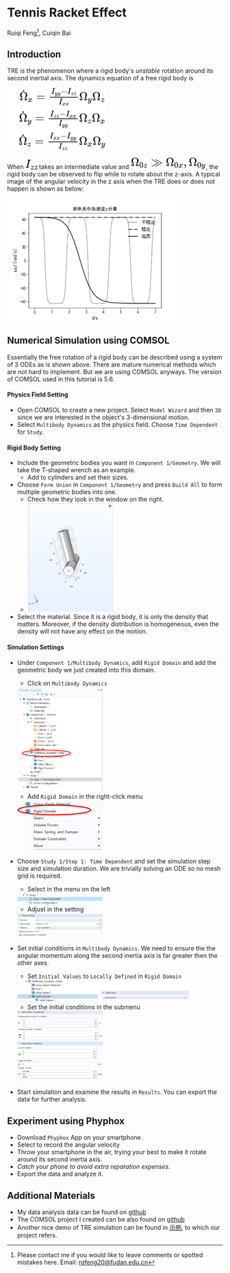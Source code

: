 # Tennis Racket Effect
Ruiqi Feng[^1], Cuiqin Bai

## Introduction
TRE is the phenomenon where a rigid body's *unstable* rotation around its second inertial axis. The dynamics equation of a free rigid body is

<!-- $\begin{matrix}&{\dot{\mathrm{\Omega}}}_x=\frac{I_{yy}-I_{zz}}{I_{xx}}\mathrm{\Omega}_y\mathrm{\Omega}_z\\&{\dot{\mathrm{\Omega}}}_y=\frac{I_{zz}-I_{xx}}{I_{yy}}\mathrm{\Omega}_z\mathrm{\Omega}_x\\&{\dot{\mathrm{\Omega}}}_z=\frac{I_{xx}-I_{yy}}{I_{zz}}\mathrm{\Omega}_x\mathrm{\Omega}_y\\\end{matrix}$ --> <img style="transform: translateY(0.1em); background: white;" src="image\xWhdh2brU0.svg"> 


When<!-- $I_{zz}$ --> <img style="transform: translateY(0.1em); background: white;" src="image\v52Ja04ZXt.svg">takes an intermediate value and<!-- $\Omega_{0z}\gg \Omega_{0x}, \Omega_{0y}$ --> <img style="transform: translateY(0.1em); background: white;" src="image\VcCnVP04Kj.svg">, the rigid body can be observed to flip while to rotate about the z-axis. A typical image of the angular velocity in the z axis when the TRE does or does not happen is shown as below:

<img src="./image/flip-stable_modes_omega.png" width=400>

## Numerical Simulation using COMSOL
Essentially the free rotation of a rigid body can be described using a system of 3 ODEs as is shown above. There are mature numerical methods which are not hard to implement. But we are using COMSOL anyways. The version of COMSOL used in this tutorial is 5.6.

#### Physics Field Setting
- Open COMSOL to create a new project. Select `Model Wizard` and then `3D` since we are interested in the object's 3-dimensional motion.
- Select `Multibody Dynamics` as the physics field. Choose `Time Dependent` for `Study`.

#### Rigid Body Setting
- Include the geometric bodies you want in `Component 1/Geometry`. We will take the T-shaped wrench as an example.
  - Add to cylinders and set their sizes.
- Choose `Form Union` in `Component 1/Geometry` and press `Build All` to form multiple geometric bodies into one.
  - Check how they look in the window on the right.
  - <img src="./image/geometry.png" width=200>
- Select the material. Since it is a rigid body, it is only the density that matters. Moreover, if the density distribution is homogeneous, even the density will not have any effect on the motion.

#### Simulation Settings
- Under `Component 1/Multibody Dynamics`, add `Rigid Domain` and add the geometric body we just created into this domain.
  - Click on `Multibody Dynamics`
   <img src="./image/rigidDomain.png" width=200>

  - Add `Rigid Domain` in the right-click menu 
   <img src="./image/rigidDomain2.png" width=200>
   
- Choose `Study 1/Step 1: Time Dependent` and set the simulation step size and simulation duration. We are trivially solving an ODE so no mesh grid is required.
  - Select in the menu on the left
   <img src="./image/solver1.png" width=200>

  - Adjust in the setting
   <img src="./image/solver2.png" width=200>
   
- Set initial conditions in `Multibody Dynamics`. We need to ensure the the angular momentum along the second inertia axis is far greater then the other axes.
  - Set `Initial Values` to `Locally Defined` in `Rigid Domain`
  <img src="./image/initVal.png" width=400>

  - Set the initial conditions in the submenu
  <img src="./image/initVal2.png" width=200>
- Start simulation and examine the results in `Results`. You can export the data for further analysis.

## Experiment using Phyphox
- Download `Phyphox` App on your smartphone
- Select to record the angular velocity
- Throw your smartphone in the air, trying your best to make it rotate around its second inertia axis.
- *Catch your phone to avoid extra reparation expenses.*
- Export the data and analyze it.

## Additional Materials

- My data analysis data can be found on [github](https://github.com/weenming/TRE_simulation)
- The COMSOL project I created can be also found on [github](https://github.com/weenming/TRE_simulation/tree/master/COMSOL)
- Another nice demo of TRE simulation can be found in [示例](https://www.comsol.com/blogs/why-do-tennis-rackets-tumble-the-dzhanibekov-effect-explained/), to which our project refers.

[^1]: Please contact me if you would like to leave comments or spotted mistakes here. Email: rqfeng20@fudan.edu.cn
